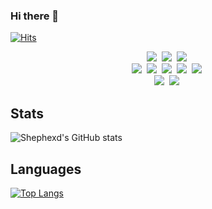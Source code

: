 ### Hi there 👋

[![Hits](https://hits.seeyoufarm.com/api/count/incr/badge.svg?url=https%3A%2F%2Fgithub.com%2FShephexd&count_bg=%23335ED9&title_bg=%23555555&icon=&icon_color=%23E7E7E7&title=hits&edge_flat=false)](https://hits.seeyoufarm.com)


<p align="center">
  <img src="https://img.shields.io/badge/Python-3766AB?style=flat-square&logo=Python&logoColor=white"/></a>&nbsp 
  <img src="https://img.shields.io/badge/Javascript-ffb13b?style=flat-square&logo=javascript&logoColor=white"/></a>&nbsp 
  <img src="https://img.shields.io/badge/css-1572B6?style=flat-square&logo=css3&logoColor=white"/></a>&nbsp 
  <br>  
  <img src="https://img.shields.io/badge/Django-092E20?style=flat-square&logo=Django&logoColor=white"/></a>&nbsp 
  <img src="https://img.shields.io/badge/Mysql-E6B91E?style=flat-square&logo=MySql&logoColor=white"/></a>&nbsp   
  <img src="https://img.shields.io/badge/MariaDB-color=003545?style=flat-square&logo=MariaDB&logoColor=FFFFFF&label="/></a>&nbsp   
  <img src="https://img.shields.io/badge/elasticsearch-005571?style=flat-square&logo=elasticsearch&logoColor=white"/></a>&nbsp   
  <img src="https://img.shields.io/badge/Neo4j-008CC1?style=flat-square&logo=Neo4j&logoColor=FFFFFF&label="/></a>&nbsp   
  <br>
  <img src="https://img.shields.io/badge/docker-319dfa?style=flat-square&logo=docker&logoColor=white"/></a>&nbsp 
  <img src="https://img.shields.io/badge/Vim-019733?style=flat-square&logo=Vim&logoColor=FFFFFF"/></a>&nbsp   
</p>

## Stats
![Shephexd's GitHub stats](https://github-readme-stats.vercel.app/api?username=shephexd&show_icons=true&theme=dracula)

## Languages
[![Top Langs](https://github-readme-stats.vercel.app/api/top-langs/?username=shephexd&layout=compact)](https://github.com/anuraghazra/github-readme-stats)
